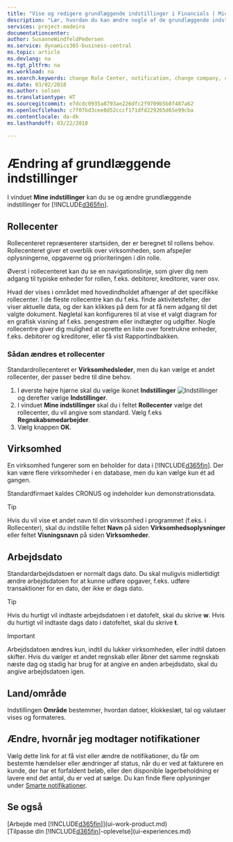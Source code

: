 ```yaml
---
title: "Vise og redigere grundlæggende indstillinger i Financials | Microsoft Docs"
description: "Lær, hvordan du kan ændre nogle af de grundlæggende indstillinger i Financials, f.eks. rollecenteret, virksomheden eller arbejdsdatoen."
services: project-madeira
documentationcenter: 
author: SusanneWindfeldPedersen
ms.service: dynamics365-business-central
ms.topic: article
ms.devlang: na
ms.tgt_pltfrm: na
ms.workload: na
ms.search.keywords: change Role Center, notification, change company, change work date
ms.date: 03/02/2018
ms.author: solsen
ms.translationtype: HT
ms.sourcegitcommit: e7dcdc0935a8793ae226dfc2f9709b5b8f487a62
ms.openlocfilehash: c7f07bd3cee8d52cccf171dfd229265d65e99cba
ms.contentlocale: da-dk
ms.lasthandoff: 03/22/2018

---
```

# <a name="changing-basic-settings"></a>Ændring af grundlæggende indstillinger
I vinduet **Mine indstillinger** kan du se og ændre grundlæggende indstillinger for [!INCLUDE[d365fin](includes/d365fin_md.md)].  

## <a name="role-center"></a>Rollecenter
Rollecenteret repræsenterer startsiden, der er beregnet til rollens behov. Rollecenteret giver et overblik over virksomheden, som afspejler oplysningerne, opgaverne og prioriteringen i din rolle.

Øverst i rollecenteret kan du se en navigationslinje, som giver dig nem adgang til typiske enheder for rollen, f.eks. debitorer, kreditorer, varer osv.

Hvad der vises i området med hovedindholdet afhænger af det specifikke rollecenter. I de fleste rollecentre kan du f.eks. finde aktivitetsfelter, der viser aktuelle data, og der kan klikkes på dem for at få nem adgang til det valgte dokument. Nøgletal kan konfigureres til at vise et valgt diagram for en grafisk visning af f.eks. pengestrøm eller indtægter og udgifter. Nogle rollecentre giver dig mulighed at oprette en liste over foretrukne enheder, f.eks. debitorer og kreditorer, eller få vist Rapportindbakken.

### <a name="to-change-role-center"></a>Sådan ændres et rollecenter
Standardrollecenteret er **Virksomhedsleder**, men du kan vælge et andet rollecenter, der passer bedre til dine behov.
1. I øverste højre hjørne skal du vælge ikonet **Indstillinger** ![Indstillinger](media/ui-experience/settings_icon_small.png "ikonet Indstillinger for rollecenter") og derefter vælge **Indstillinger**.
2. I vinduet **Mine indstillinger** skal du i feltet **Rollecenter** vælge det rollecenter, du vil angive som standard. Vælg f.eks **Regnskabsmedarbejder**.
3. Vælg knappen **OK**.

## <a name="company"></a>Virksomhed
En virksomhed fungerer som en beholder for data i [!INCLUDE[d365fin](includes/d365fin_md.md)]. Der kan være flere virksomheder i en database, men du kan vælge kun ét ad gangen.

Standardfirmaet kaldes CRONUS og indeholder kun demonstrationsdata.

> [!TIP]  
>   Hvis du vil vise et andet navn til din virksomhed i programmet (f.eks. i Rollecenter), skal du indstille feltet **Navn** på siden **Virksomhedsoplysninger** eller feltet **Visningsnavn** på siden **Virksomheder**.  

## <a name="work-date"></a>Arbejdsdato
Standardarbejdsdatoen er normalt dags dato. Du skal muligvis midlertidigt ændre arbejdsdatoen for at kunne udføre opgaver, f.eks. udføre transaktioner for en dato, der ikke er dags dato.

> [!TIP]  
>   Hvis du hurtigt vil indtaste arbejdsdatoen i et datofelt, skal du skrive **w**. Hvis du hurtigt vil indtaste dags dato i datofeltet, skal du skrive **t**.

> [!IMPORTANT]  
>   Arbejdsdatoen ændres kun, indtil du lukker virksomheden, eller indtil datoen skifter. Hvis du vælger et andet regnskab eller åbner det samme regnskab næste dag og stadig har brug for at angive en anden arbejdsdato, skal du angive arbejdsdatoen igen.

## <a name="region"></a>Land/område
Indstillingen **Område** bestemmer, hvordan datoer, klokkeslæt, tal og valutaer vises og formateres.   

## <a name="changing-when-i-receive-notifications"></a>Ændre, hvornår jeg modtager notifikationer
Vælg dette link for at få vist eller ændre de notifikationer, du får om bestemte hændelser eller ændringer af status, når du er ved at fakturere en kunde, der har et forfaldent beløb, eller den disponible lagerbeholdning er lavere end det antal, du er ved at sælge. Du kan finde flere oplysninger under [Smarte notifikationer](ui-smart-notifications.md).

## <a name="see-also"></a>Se også
[Arbejde med [!INCLUDE[d365fin](includes/d365fin_md.md)]](ui-work-product.md)  
[Tilpasse din [!INCLUDE[d365fin](includes/d365fin_md.md)]-oplevelse](ui-experiences.md)  

